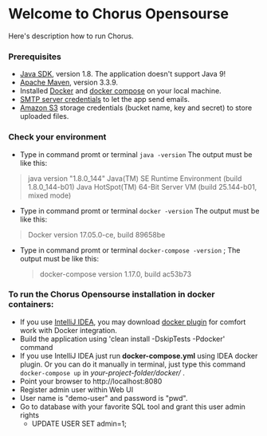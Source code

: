 # Welcome to Chorus Opensourse

Here's description how to run Chorus.

### Prerequisites

 * [Java SDK](http://www.oracle.com/technetwork/java/javase/downloads/index.html), version 1.8. The application doesn't support Java 9!
 * [Apache Maven](http://maven.apache.org), version 3.3.9.
 * Installed [Docker](https://www.docker.com/community-edition#/download) and [docker compose](https://docs.docker.com/compose/install/) on your local machine.
 * [SMTP server credentials](https://docs.aws.amazon.com/ses/latest/DeveloperGuide/smtp-credentials.html) to let the app send emails.
 * [Amazon S3](http://aws.amazon.com/s3/) storage credentials (bucket name, key and secret) to store uploaded files.

### Check your environment
 * Type in command promt or terminal `java -version` 
 The output must be like this:
 >java version "1.8.0_144"
 Java(TM) SE Runtime Environment (build 1.8.0_144-b01)
 Java HotSpot(TM) 64-Bit Server VM (build 25.144-b01, mixed mode)
 * Type in command promt or terminal `docker -version` 
  The output must be like this:
  >Docker version 17.05.0-ce, build 89658be
 * Type in command promt or terminal `docker-compose -version` ;
   The output must be like this:
   >docker-compose version 1.17.0, build ac53b73
   
### To run the Chorus Opensourse installation in docker containers:
 * If you use [IntelliJ IDEA](https://www.jetbrains.com/idea/download/), you may download [docker plugin](https://www.jetbrains.com/help/idea/docker.html) for comfort work with Docker integration.
 * Build the application using 'clean install -DskipTests -Pdocker' command
 * If you use IntelliJ IDEA just run **docker-compose.yml** using IDEA docker plugin. Or you can do it manually in terminal,
  just type this command `docker-compose up` in *your-project-folder/docker/* .
 * Point your browser to http://localhost:8080
 * Register admin user within Web UI
 * User name is "demo-user" and password is "pwd".
 * Go to database with your favorite SQL tool and grant this user admin rights
   - UPDATE USER SET admin=1;